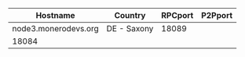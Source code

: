 Hostname | Country | RPCport | P2Pport
--- | --- | --- | ---
node3.monerodevs.org | DE - Saxony | 18089
 | 18084

